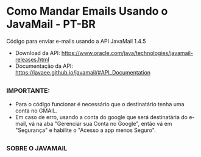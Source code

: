 # Como Mandar Emails Usando o JavaMail - PT-BR
Código para enviar e-mails usando a API JavaMail 1.4.5

* Download da API: https://www.oracle.com/java/technologies/javamail-releases.html
* Documentação da API: https://javaee.github.io/javamail/#API_Documentation

##

###  IMPORTANTE: 
* Para o código funcionar é necessário que o destinatário tenha uma conta no GMAIL.
* Em caso de erro, usando a conta do google que será destinatária do e-mail, vá na aba "Gerenciar sua Conta no Google", então vá em "Segurança" e habilite o "Acesso a app menos Seguro".

##

### SOBRE O JAVAMAIL 

